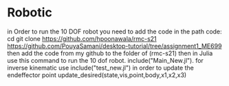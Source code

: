 # Robotic
in Order to run the 10 DOF robot you need to add the code in the path
code:
cd git clone https://github.com/hpoonawala/rmc-s21 
https://github.com/PouyaSamani/desktop-tutorial/tree/assignment1_ME699 
then add the code from my github to the folder of (rmc-s21)
then in Julia use this command to run the 10 dof robot. include("Main_New.jl").
for inverse kinematic use include("test_new.jl") in order to update the endeffector point update_desired(state,vis,point,body,x1,x2,x3)
